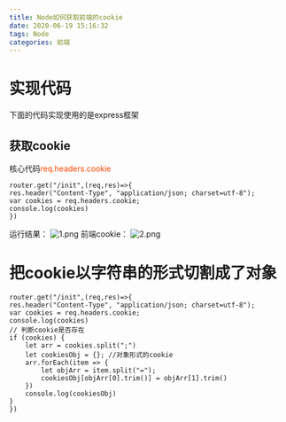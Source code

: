 ```yaml
---
title: Node如何获取前端的cookie
date: 2020-06-19 15:16:32
tags: Node
categories: 前端
---
```

<script type="text/javascript" src="/js/bai.js"></script>

# 实现代码
下面的代码实现使用的是express框架
## 获取cookie
核心代码<font color="#f40">req.headers.cookie</font>
```
router.get("/init",(req,res)=>{
res.header("Content-Type", "application/json; charset=utf-8");
var cookies = req.headers.cookie;
console.log(cookies)
})
```
<!-- more -->
运行结果：
![1.png](1.png)
前端cookie：
![2.png](2.png)

# 把cookie以字符串的形式切割成了对象
```
router.get("/init",(req,res)=>{
res.header("Content-Type", "application/json; charset=utf-8");
var cookies = req.headers.cookie;
console.log(cookies)
// 判断cookie是否存在
if (cookies) {
    let arr = cookies.split(";")
    let cookiesObj = {}; //对象形式的cookie
    arr.forEach(item => {
        let objArr = item.split("=");
        cookiesObj[objArr[0].trim()] = objArr[1].trim()
    })
    console.log(cookiesObj)
}
})
```